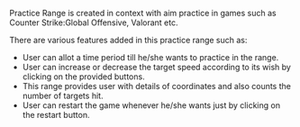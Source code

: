 Practice Range is created in context with aim practice in games such as Counter Strike:Global Offensive, Valorant etc. 

There are various features added in this practice range such as:
- User can allot a time period till he/she wants to practice in the range.
- User can increase or decrease the target speed according to its wish by clicking on the provided buttons.
- This range provides user with details of coordinates and also counts the number of targets hit.
- User can restart the game whenever he/she wants just by clicking on the restart button.
